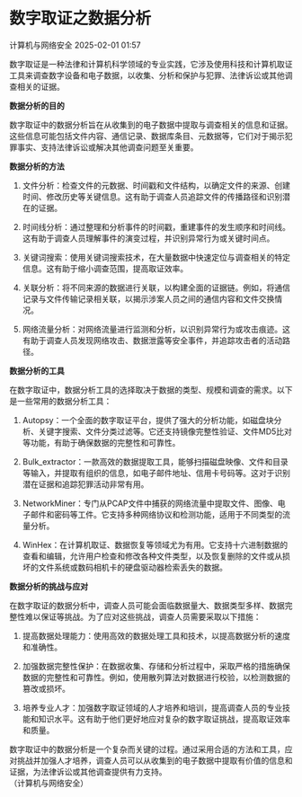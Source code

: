 #  数字取证之数据分析‌   
 计算机与网络安全   2025-02-01 01:57  
  
数字取证是一种法律和计算机科学领域的专业实践，它涉及使用科技和计算机取证工具来调查数字设备和电子数据，以收集、分析和保护与犯罪、法律诉讼或其他调查相关的证据。  
  
  
**数据分析的目的**  
  
  
数字取证中的数据分析旨在从收集到的电子数据中提取与调查相关的信息和证据。这些信息可能包括文件内容、通信记录、数据库条目、元数据等，它们对于揭示犯罪事实、支持法律诉讼或解决其他调查问题至关重要。  
  
  
**数据分析的方法**  
  
  
1. 文件分析：检查文件的元数据、时间戳和文件结构，以确定文件的来源、创建时间、修改历史等关键信息。这有助于调查人员追踪文件的传播路径和识别潜在的证据。  
  
  
2. 时间线分析：通过整理和分析事件的时间戳，重建事件的发生顺序和时间线。这有助于调查人员理解事件的演变过程，并识别异常行为或关键时间点。  
  
  
3. 关键词搜索：使用关键词搜索技术，在大量数据中快速定位与调查相关的特定信息。这有助于缩小调查范围，提高取证效率。  
  
  
4. 关联分析：将不同来源的数据进行关联，以构建全面的证据链。例如，将通信记录与文件传输记录相关联，以揭示涉案人员之间的通信内容和文件交换情况。  
  
  
5. 网络流量分析：对网络流量进行监测和分析，以识别异常行为或攻击痕迹。这有助于调查人员发现网络攻击、数据泄露等安全事件，并追踪攻击者的活动路径。  
  
  
**数据分析的工具**  
  
  
在数字取证中，数据分析工具的选择取决于数据的类型、规模和调查的需求。以下是一些常用的数据分析工具：  
  
  
1. Autopsy：一个全面的数字取证平台，提供了强大的分析功能，如磁盘块分析、关键字搜索、文件分类过滤等。它还支持镜像完整性验证、文件MD5比对等功能，有助于确保数据的完整性和可靠性。  
  
  
2. Bulk_extractor：一款高效的数据提取工具，能够扫描磁盘映像、文件和目录等输入，并提取有组织的信息，如电子邮件地址、信用卡号码等。这对于识别潜在证据和追踪犯罪活动非常有用。  
  
  
3. NetworkMiner：专门从PCAP文件中捕获的网络流量中提取文件、图像、电子邮件和密码等工件。它支持多种网络协议和检测功能，适用于不同类型的流量分析。  
  
  
4. WinHex：在计算机取证、数据恢复等领域尤为有用。它支持十六进制数据的查看和编辑，允许用户检查和修改各种文件类型，以及恢复删除的文件或从损坏的文件系统或数码相机卡的硬盘驱动器检索丢失的数据。  
  
  
**数据分析的挑战与应对**  
  
  
在数字取证的数据分析中，调查人员可能会面临数据量大、数据类型多样、数据完整性难以保证等挑战。为了应对这些挑战，调查人员需要采取以下措施：  
  
  
1. 提高数据处理能力：使用高效的数据处理工具和技术，以提高数据分析的速度和准确性。  
  
  
2. 加强数据完整性保护：在数据收集、存储和分析过程中，采取严格的措施确保数据的完整性和可靠性。例如，使用散列算法对数据进行校验，以检测数据的篡改或损坏。  
  
  
3. 培养专业人才：加强数字取证领域的人才培养和培训，提高调查人员的专业技能和知识水平。这有助于他们更好地应对复杂的数字取证挑战，提高取证效率和质量。  
  
  
数字取证中的数据分析是一个复杂而关键的过程。通过采用合适的方法和工具，应对挑战并加强人才培养，调查人员可以从收集到的电子数据中提取有价值的信息和证据，为法律诉讼或其他调查提供有力支持。  
（计算机与网络安全）  
  
  
